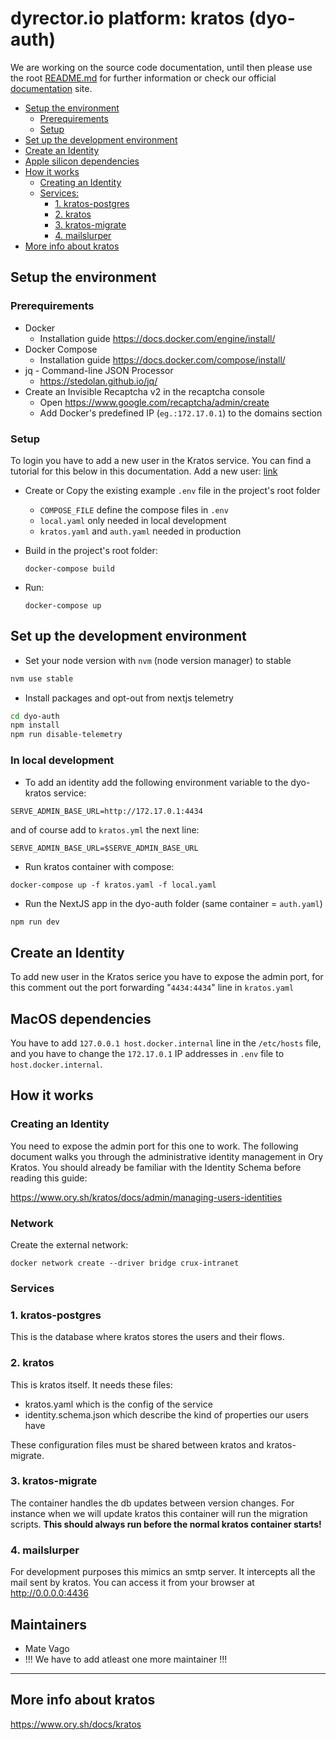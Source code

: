 # dyrector.io platform: kratos (dyo-auth)

We are working on the source code documentation, until then please use the root [README.md](../../README.md) for further information or check our official [documentation](https://docs.dyrector.io/) site.

- [Setup the environment](#setup-the-environment)
  - [Prerequirements](#prerequirements)
  - [Setup](#setup)
- [Set up the development environment](#set-up-the-development-environment)
- [Create an Identity](#create-an-identity)
- [Apple silicon dependencies](#apple-silicon-dependencies)
- [How it works](#how-it-works)
  - [Creating an Identity](#creating-an-identity)
  - [Services:](#services)
    - [1. kratos-postgres](#1-kratos-postgres)
    - [2. kratos](#2-kratos)
    - [3. kratos-migrate](#3-kratos-migrate)
    - [4. mailslurper](#4-mailslurper)
- [More info about kratos](#more-info-about-kratos)

## Setup the environment

### Prerequirements

- Docker
  - Installation guide https://docs.docker.com/engine/install/
- Docker Compose
  - Installation guide https://docs.docker.com/compose/install/
- jq - Command-line JSON Processor
  - https://stedolan.github.io/jq/
- Create an Invisible Recaptcha v2 in the recaptcha console
  - Open https://www.google.com/recaptcha/admin/create
  - Add Docker's predefined IP (`eg.:172.17.0.1`) to the domains section

### Setup

To login you have to add a new user in the Kratos service. You can find a
tutorial for this below in this documentation. Add a new user:
[link](#add-a-new-user)

- Create or Copy the existing example `.env` file in the project's root folder

  - `COMPOSE_FILE` define the compose files in `.env`
  - `local.yaml` only needed in local development
  - `kratos.yaml` and `auth.yaml` needed in production

- Build in the project's root folder:

  `docker-compose build`

- Run:

  `docker-compose up`

## Set up the development environment

- Set your node version with `nvm` (node version manager) to stable

```bash
nvm use stable
```

- Install packages and opt-out from nextjs telemetry

```bash
cd dyo-auth
npm install
npm run disable-telemetry
```

### In local development

- To add an identity add the following environment variable to the dyo-kratos
  service:

```
SERVE_ADMIN_BASE_URL=http://172.17.0.1:4434
```

and of course add to `kratos.yml` the next line:

```
SERVE_ADMIN_BASE_URL=$SERVE_ADMIN_BASE_URL
```

- Run kratos container with compose:

```
docker-compose up -f kratos.yaml -f local.yaml
```

- Run the NextJS app in the dyo-auth folder (same container = `auth.yaml`)

```bash
npm run dev
```

## Create an Identity

To add new user in the Kratos serice you have to expose the admin port, for this
comment out the port forwarding "`4434:4434`" line in `kratos.yaml`

## MacOS dependencies

You have to add `127.0.0.1 host.docker.internal` line in the `/etc/hosts` file,
and you have to change the `172.17.0.1` IP addresses in `.env` file to
`host.docker.internal`.

## How it works

### Creating an Identity

You need to expose the admin port for this one to work. The following document
walks you through the administrative identity management in Ory Kratos. You
should already be familiar with the Identity Schema before reading this guide:

https://www.ory.sh/kratos/docs/admin/managing-users-identities

### Network

Create the external network:

```
docker network create --driver bridge crux-intranet
```

### Services

### 1. kratos-postgres

This is the database where kratos stores the users and their flows.

### 2. kratos

This is kratos itself. It needs these files:

- kratos.yaml which is the config of the service
- identity.schema.json which describe the kind of properties our users have

These configuration files must be shared between kratos and kratos-migrate.

### 3. kratos-migrate

The container handles the db updates between version changes. For instance when
we will update kratos this container will run the migration scripts. **This
should always run before the normal kratos container starts!**

### 4. mailslurper

For development purposes this mimics an smtp server. It intercepts all the mail
sent by kratos. You can access it from your browser at http://0.0.0.0:4436

## Maintainers

- Mate Vago
- !!! We have to add atleast one more maintainer !!!

---

## More info about kratos

https://www.ory.sh/docs/kratos
